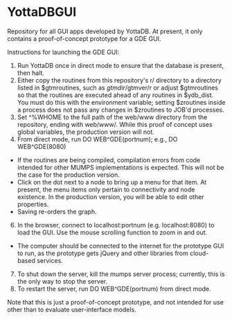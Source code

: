 # YottaDBGUI
Repository for all GUI apps developed by YottaDB. At present, it only contains a proof-of-concept prototype for a GDE GUI.

Instructions for launching the GDE GUI:
1. Run YottaDB once in direct mode to ensure that the database is present, then halt.
2. Either copy the routines from this repository's r/ directory to a directory listed in $gtmroutines, such as $gtmdir/$gtmver/r or adjust $gtmroutines so that the routines are executed ahead of any routines in $ydb_dist. You must do this with the environment variable; setting $zroutines inside a process does not pass any changes in $zroutines to JOB'd processes.
3. Set ^%WHOME to the full path of the web/www directory from the repository, ending with web/www/. While this proof of concept uses global variables, the production version will not.
5. From direct mode, run DO WEB^GDE(portnum); e.g., DO WEB^GDE(8080)
  * If the routines are being compiled, compilation errors from code intended for other MUMPS implementations is expected. This will not be the case for the production version.
  * Click on the dot next to a node to bring up a menu for that item. At present, the menu items only pertain to connectivity and node existence. In the production version, you will be able to edit other properties.
  * Saving re-orders the graph.
6. In the browser, connect to localhost:portnum (e.g. localhost:8080) to load the GUI. Use the mouse scrolling function to zoom in and out.
  * The computer should be connected to the internet for the prototype GUI to run, as the prototype gets jQuery and other libraries from cloud-based services. 
7. To shut down the server, kill the mumps server process; currently, this is the only way to stop the server.
8. To restart the server, run DO WEB^GDE(portnum) from direct mode.

Note that this is just a proof-of-concept prototype, and not intended for use other than to evaluate user-interface models.

